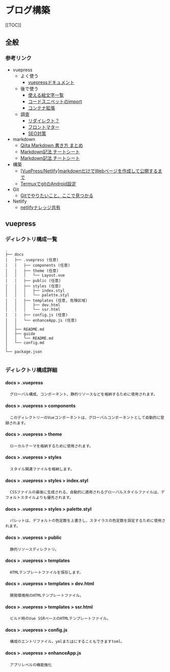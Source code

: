 # ブログ構築
[[TOC]]
## 全般

### 参考リンク
- vuepress
  - よく使う
    - [vuepressドキュメント](https://vuepress.vuejs.org/guide/getting-started.html#prerequisites)
  - 後で使う
    - [使える絵文字一覧](https://github.com/markdown-it/markdown-it-emoji/blob/master/lib/data/full.json)
    - [コードスニペットのimport](https://vuepress.vuejs.org/guide/markdown.html#import-code-snippets)
    - [コンテナ拡張](https://vuepress.github.io/en/plugins/container/#installation)
  - 調査
    - [リダイレクト？](https://vuepress.vuejs.org/guide/markdown.html#redirection-for-urls)
    - [フロントマター](https://vuepress.vuejs.org/guide/markdown.html#frontmatter)
    - [SEO対策](https://blog.ouvill.net/blog/2019-03-30--vuepress_blog/make_vuepress_blog/#seo-%E5%AF%BE%E7%AD%96%E3%82%92%E6%96%BD%E3%81%99)
- markdown
    - [Qiita Markdown 書き方 まとめ](https://qiita.com/shizuma/items/8616bbe3ebe8ab0b6ca1)
    - [Markdown記法 チートシート](https://qiita.com/Qiita/items/c686397e4a0f4f11683d)
    - [Markdown記法 チートシート](https://qiita.com/Qiita/items/c686397e4a0f4f11683d)
- 構築
    - [[VuePress/Netlify]markdownだけでWebページを作成して公開するまで](https://qiita.com/ozaki25/items/a1988b01f83f6616b7f9)
    - [TermuxでgitのAndroid設定](https://debslink.hatenadiary.jp/entry/20180922/1537573651)
- Git
  - [Gitでやりたいこと、ここで見つかる](https://qiita.com/shimotaroo/items/b73d896ace10894fd290)
- Netlify
  - [netlifyナレッジ共有](https://qiita.com/asahi13/items/4efc5615fa60384c5220)

## vuepress

### ディレクトリ構成一覧
  ```
  .
  ├── docs
  │   ├── .vuepress (任意)
  │   │   ├── components (任意)
  │   │   ├── theme (任意)
  │   │   │   └── Layout.vue
  │   │   ├── public (任意)
  │   │   ├── styles (任意)
  │   │   │   ├── index.styl
  │   │   │   └── palette.styl
  │   │   ├── templates (任意, 危険区域)
  │   │   │   ├── dev.html
  │   │   │   └── ssr.html
  │   │   ├── config.js (任意)
  │   │   └── enhanceApp.js (任意)
  │   │ 
  │   ├── README.md
  │   ├── guide
  │   │   └── README.md
  │   └── config.md
  │ 
  └── package.json


  ```

### ディレクトリ構成詳細

#### docs > .vuepress
  ```
    グローバル構成、コンポーネント、静的リソースなどを格納するために使用されます。
  ```

#### docs > .vuepress > components
  ```
    このディレクトリーのVueコンポーネントは、グローバルコンポーネントとして自動的に登録されます。
  ```

#### docs > .vuepress > theme
  ```
    ローカルテーマを格納するために使用されます。
  ```

#### docs > .vuepress > styles
  ```
    スタイル関連ファイルを格納します。
  ```

#### docs > .vuepress > styles > index.styl
  ```
    CSSファイルの最後に生成される、自動的に適用されるグローバルスタイルファイルは、デフォルトスタイルよりも優先されます。
  ```

#### docs > .vuepress > styles > palette.styl
  ```
    パレットは、デフォルトの色定数を上書きし、スタイラスの色定数を設定するために使用されます。
   ```

#### docs > .vuepress > public
  ```
    静的リソースディレクトリ。
  ```

#### docs > .vuepress > templates
  ```
    HTMLテンプレートファイルを保存します。
  ```

#### docs > .vuepress > templates > dev.html
  ```
    開発環境用のHTMLテンプレートファイル。
  ```

#### docs > .vuepress > templates > ssr.html
  ```
    ビルド時のVue SSRベースのHTMLテンプレートファイル。
  ```

#### docs > .vuepress > config.js
  ```
    構成のエントリファイル。ymlまたはにすることもできますtoml。
  ```

#### docs > .vuepress > enhanceApp.js
  ```
    アプリレベルの機能強化
  ```
